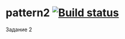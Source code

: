# pattern2 [![Build status](https://ci.appveyor.com/api/projects/status/7ntdi6d8wmynq5n5?svg=true)](https://ci.appveyor.com/project/saphess/patterns2)

Задание 2